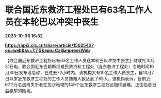 # 联合国近东救济工程处已有63名工作人员在本轮巴以冲突中丧生

**2023-10-30 16:32**

**https://api3.cls.cn/share/article/1502542?os=web&sv=7.7.5&app=CailianpressWeb**

【联合国近东救济工程处已有63名工作人员在本轮巴以冲突中丧生】财联社10月31日电，联合国近东巴勒斯坦难民救济和工程处（近东救济工程处）当地时间10月30日发布消息称，在过去72小时内，该机构又有10名工作人员丧生，自10月7日以来近东救济工程处的工作人员遇难人数达到了63人。该机构表示，目前近67.2万名流离失所者在加沙地带的149个近东救济工程处设施中避难，正面临着日益绝望的险境。